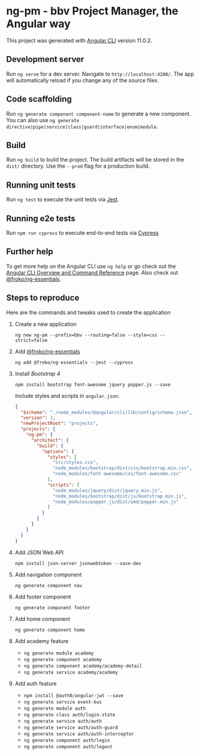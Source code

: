 # ng-pm - bbv Project Manager, the Angular way

This project was generated with [Angular CLI](https://github.com/angular/angular-cli) version 11.0.2.

## Development server

Run `ng serve` for a dev server. Navigate to `http://localhost:4200/`. The app will automatically reload if you change any of the source files.

## Code scaffolding

Run `ng generate component component-name` to generate a new component. You can also use `ng generate directive|pipe|service|class|guard|interface|enum|module`.

## Build

Run `ng build` to build the project. The build artifacts will be stored in the `dist/` directory. Use the `--prod` flag for a production build.

## Running unit tests

Run `ng test` to execute the unit tests via [Jest](https://jestjs.io/).

## Running e2e tests

Run `npm run cypress` to execute end-to-end tests via [Cypress](https://www.cypress.io/)

## Further help

To get more help on the Angular CLI use `ng help` or go check out the [Angular CLI Overview and Command Reference](https://angular.io/cli) page. Also check out [@froko/ng-essentials](https://www.npmjs.com/package/@froko/ng-essentials).

## Steps to reproduce

Here are the commands and tweaks used to create the application

1. Create a new application

   `ng new ng-pm --prefix=bbv --routing=false --style=css --strict=false`

2. Add [@froko/ng-essentials](https://www.npmjs.com/package/@froko/ng-essentials)

   `ng add @froko/ng-essentials --jest --cypress`

3. Install _Bootstrap 4_

   `npm install bootstrap font-awesome jquery popper.js --save`

   Include styles and scripts in `angular.json`:

   ```json
   {
     "$schema": "./node_modules/@angular/cli/lib/config/schema.json",
     "version": 1,
     "newProjectRoot": "projects",
     "projects": {
       "ng-pm": {
         "architect": {
           "build": {
             "options": {
               "styles": [
                 "src/styles.css",
                 "node_modules/bootstrap/dist/css/bootstrap.min.css",
                 "node_modules/font-awesome/css/font-awesome.css"
               ],
               "scripts": [
                 "node_modules/jquery/dist/jquery.min.js",
                 "node_modules/bootstrap/dist/js/bootstrap.min.js",
                 "node_modules/popper.js/dist/umd/popper.min.js"
               ]
             }
           }
         }
       }
     }
   }
   ```

4. Add JSON Web API

   `npm install json-server jsonwebtoken --save-dev`

5. Add navigation component

   `ng generate component nav`

6. Add footer component

   `ng generate component footer`

7. Add home component

   `ng generate component home`

8. Add academy feature

   - `ng generate module academy`
   - `ng generate component academy`
   - `ng generate component academy/academy-detail`
   - `ng generate service academy/academy`

9. Add auth feature

   - `npm install @auth0/angular-jwt --save`
   - `ng generate service event-bus`
   - `ng generate module auth`
   - `ng generate class auth/login.state`
   - `ng generate service auth/auth`
   - `ng generate service auth/auth-guard`
   - `ng generate service auth/auth-interceptor`
   - `ng generate component auth/login`
   - `ng generate component auth/logout`
